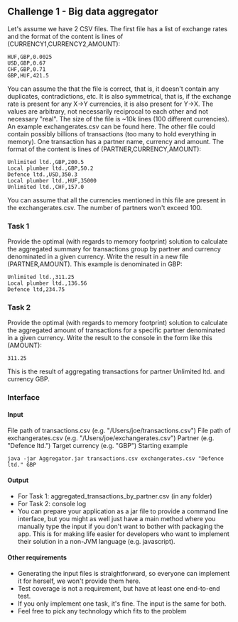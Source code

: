 ## Challenge 1 - Big data aggregator ##
Let's assume we have 2 CSV files. The first file has a list of exchange rates and the format of the content is lines of (CURRENCY1,CURRENCY2,AMOUNT):  
```
HUF,GBP,0.0025
USD,GBP,0.67
CHF,GBP,0.71
GBP,HUF,421.5
```
You can assume the that the file is correct, that is, it doesn't contain any duplicates, contradictions, etc. It is also symmetrical, that is, if the exchange rate is present for any X->Y currencies, it is also present for Y->X. The values are arbitrary, not necessarily reciprocal to each other and not necessary "real". The size of the file is ~10k lines (100 different currencies).
An example exchangerates.csv can be found here.
The other file could contain possibly billions of transactions (too many to hold everything in memory). One transaction has a partner name, currency and amount. The format of the content is lines of (PARTNER,CURRENCY,AMOUNT):
```
Unlimited ltd.,GBP,200.5
Local plumber ltd.,GBP,50.2
Defence ltd.,USD,350.3
Local plumber ltd.,HUF,35000
Unlimited ltd.,CHF,157.0
```
You can assume that all the currencies mentioned in this file are present in the exchangerates.csv. The number of partners won't exceed 100.

### Task 1 ###
Provide the optimal (with regards to memory footprint) solution to calculate the aggregated summary for transactions group by partner and currency denominated in a given currency. Write the result in a new file (PARTNER,AMOUNT). This example is denominated in GBP:
```
Unlimited ltd.,311.25
Local plumber ltd.,136.56
Defence ltd,234.75
```

### Task 2 ###
Provide the optimal (with regards to memory footprint) solution to calculate the aggregated amount of transactions for a specific partner denominated in a given currency. Write the result to the console in the form like this (AMOUNT):
```
311.25
```
This is the result of aggregating transactions for partner  Unlimited ltd.  and currency  GBP.
### Interface ###

#### Input ###
File path of transactions.csv (e.g. "/Users/joe/transactions.csv")
File path of exchangerates.csv (e.g. "/Users/joe/exchangerates.csv")
Partner (e.g. "Defence ltd.")
Target currency (e.g. "GBP")
Starting example
```
java -jar Aggregator.jar transactions.csv exchangerates.csv "Defence ltd." GBP
```
#### Output ####
- For Task 1: aggregated_transactions_by_partner.csv (in any folder)
- For Task 2: console log
- You can prepare your application as a jar file to provide a command line interface, but you might as well just have a main method where you manually type the input if you don't want to bother with packaging the app. This is for making life easier for developers who want to implement their solution in a non-JVM language (e.g. javascript).

#### Other requirements ####
- Generating the input files is straightforward, so everyone can implement it for herself, we won't provide them here.
- Test coverage is not a requirement, but have at least one end-to-end test.
- If you only implement one task, it's fine. The input is the same for both.
- Feel free to pick any technology which fits to the problem
